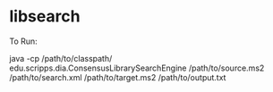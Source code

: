 # libsearch
To Run:
 
 java -cp /path/to/classpath/ edu.scripps.dia.ConsensusLibrarySearchEngine /path/to/source.ms2 /path/to/search.xml /path/to/target.ms2 /path/to/output.txt
